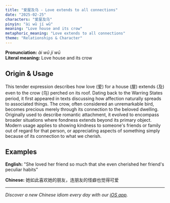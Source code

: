 ```yaml
---
title: "爱屋及乌 - Love extends to all connections"
date: "2025-02-25"
characters: "爱屋及乌"
pinyin: "ài wū jí wū"
meaning: "Love house and its crow"
metaphoric_meaning: "Love extends to all connections"
theme: "Relationships & Character"
---
```


**Pronunciation:** *ài wū jí wū*  
**Literal meaning:** Love house and its crow

## Origin & Usage

This tender expression describes how love (爱) for a house (屋) extends (及) even to the crow (乌) perched on its roof. Dating back to the Warring States period, it first appeared in texts discussing how affection naturally spreads to associated things. The crow, often considered an unremarkable bird, becomes precious merely through its connection to the beloved dwelling. Originally used to describe romantic attachment, it evolved to encompass broader situations where fondness extends beyond its primary object. Modern usage applies to showing kindness to someone's friends or family out of regard for that person, or appreciating aspects of something simply because of its connection to what we cherish.

## Examples

**English:** "She loved her friend so much that she even cherished her friend's peculiar habits"

**Chinese:** 她如此喜欢她的朋友，连朋友的怪癖也觉得可爱

---

*Discover a new Chinese idiom every day with our [iOS app](https://apps.apple.com/us/app/daily-chinese-idioms/id6670238264).*
